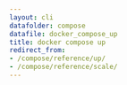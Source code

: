 ```yaml
---
layout: cli
datafolder: compose
datafile: docker_compose_up
title: docker compose up
redirect_from:
- /compose/reference/up/
- /compose/reference/scale/
---
```

